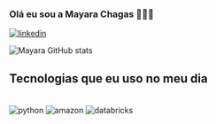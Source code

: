 ### Olá eu sou a Mayara Chagas 🙋🏻‍♀️


[![linkedin](https://img.shields.io/badge/LinkedIn-0077B5?style=for-the-badge&logo=linkedin&logoColor=white)](https://www.linkedin.com/in/mayaraschagas/)

![Mayara GitHub stats](https://github-readme-stats.vercel.app/api?username=mayaraschagas&show_icons=true&theme=dracula)

## Tecnologias que eu uso no meu dia

<div style="display: inline_block"><br/>
 <img align="center" alt="python" src ="https://img.shields.io/badge/Python-3776AB?style=for-the-badge&logo=python&logoColor=white"/>
 <img align="center" alt="amazon" src = "https://img.shields.io/badge/Amazon_AWS-232F3E?style=for-the-badge&logo=amazon-aws&logoColor=white"/>
<img align="center" alt="databricks" src = "https://img.shields.io/badge/Databricks-FF3621?style=for-the-badge&logo=Databricks&logoColor=white"/>
</div>
